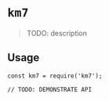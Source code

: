 # `km7`

> TODO: description

## Usage

```
const km7 = require('km7');

// TODO: DEMONSTRATE API
```
